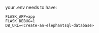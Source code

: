 your .env needs to have:

```
FLASK_APP=app
FLASK_DEBUG=1
DB_URL=<create-an-elephantsql-database>
```
